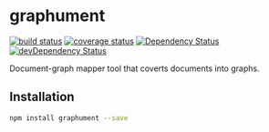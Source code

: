 graphument
==========

[![build status](https://secure.travis-ci.org/Sitin/graphument.svg)](http://travis-ci.org/Sitin/graphument)
[![coverage status](https://img.shields.io/coveralls/Sitin/graphument.svg)](https://coveralls.io/r/Sitin/graphument)
[![Dependency Status](https://david-dm.org/Sitin/graphument.svg)](https://david-dm.org/Sitin/graphument)
[![devDependency Status](https://david-dm.org/Sitin/graphument/dev-status.svg)](https://david-dm.org/Sitin/graphument#info=devDependencies)

Document-graph mapper tool that coverts documents into graphs.


Installation
------------

```bash
npm install graphument --save
```
